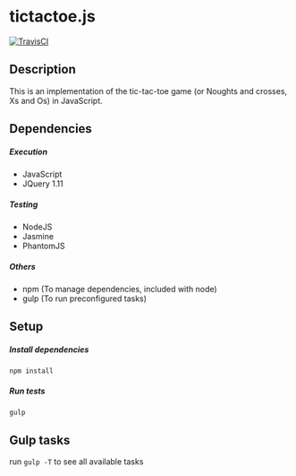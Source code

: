 # tictactoe.js
[![TravisCI](https://travis-ci.org/demonh3x/tictactoe.js.svg?branch=master)](https://travis-ci.org/demonh3x/tictactoe.js)

## Description

This is an implementation of the tic-tac-toe game (or Noughts and crosses, Xs and Os) in JavaScript.

## Dependencies

##### Execution
* JavaScript
* JQuery 1.11

##### Testing
* NodeJS
* Jasmine
* PhantomJS

##### Others
* npm (To manage dependencies, included with node)
* gulp (To run preconfigured tasks)

## Setup

##### Install dependencies
`npm install`

##### Run tests
`gulp`

## Gulp tasks
run `gulp -T` to see all available tasks
